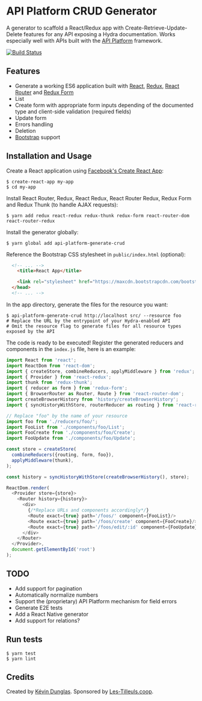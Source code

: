 # API Platform CRUD Generator

A generator to scaffold a React/Redux app with Create-Retrieve-Update-Delete features for any API exposing a Hydra documentation.
Works especially well with APIs built with the [API Platform][link-api-platform] framework.

[![Build Status](https://travis-ci.org/api-platform/generate-crud.svg?branch=master)](https://travis-ci.org/api-platform/generate-crud)

## Features

* Generate a working ES6 application built with [React][link-react], [Redux][link-redux], [React Router][link-redux-router] and [Redux Form][link-redux-form]
* List
* Create form with appropriate form inputs depending of the documented type and client-side validation (required fields)
* Update form
* Errors handling
* Deletion
* [Bootstrap][link-bootstrap] support

## Installation and Usage

Create a React application using [Facebook's Create React App][link-facebook-create-react-app]:

    $ create-react-app my-app
    $ cd my-app

Install React Router, Redux, React Redux, React Router Redux, Redux Form and Redux Thunk (to handle AJAX requests):

    $ yarn add redux react-redux redux-thunk redux-form react-router-dom react-router-redux

Install the generator globally:

    $ yarn global add api-platform-generate-crud

Reference the Bootstrap CSS stylesheet in `public/index.html` (optional):

```html
  <!-- ... -->
    <title>React App</title>

    <link rel="stylesheet" href="https://maxcdn.bootstrapcdn.com/bootstrap/3.3.7/css/bootstrap.min.css" integrity="sha384-BVYiiSIFeK1dGmJRAkycuHAHRg32OmUcww7on3RYdg4Va+PmSTsz/K68vbdEjh4u" crossorigin="anonymous">
  </head>
  <!-- ... -->
```

In the app directory, generate the files for the resource you want:

    $ api-platform-generate-crud http://localhost src/ --resource foo
    # Replace the URL by the entrypoint of your Hydra-enabled API
    # Omit the resource flag to generate files for all resource types exposed by the API

The code is ready to be executed! Register the generated reducers and components in the `index.js` file, here is an example:

```javascript
import React from 'react';
import ReactDom from 'react-dom';
import { createStore, combineReducers, applyMiddleware } from 'redux';
import { Provider } from 'react-redux';
import thunk from 'redux-thunk';
import { reducer as form } from 'redux-form';
import { BrowserRouter as Router, Route } from 'react-router-dom';
import createBrowserHistory from 'history/createBrowserHistory';
import { syncHistoryWithStore, routerReducer as routing } from 'react-router-redux'

// Replace "foo" by the name of your resource
import foo from './reducers/foo/';
import FooList from './components/foo/List';
import FooCreate from './components/foo/Create';
import FooUpdate from './components/foo/Update';

const store = createStore(
  combineReducers({routing, form, foo}),
  applyMiddleware(thunk),
);

const history = syncHistoryWithStore(createBrowserHistory(), store);

ReactDom.render(
  <Provider store={store}>
    <Router history={history}>
      <div>
        {/*Replace URLs and components accordingly*/}
        <Route exact={true} path='/foos/' component={FooList}/>
        <Route exact={true} path='/foos/create' component={FooCreate}/>
        <Route exact={true} path='/foos/edit/:id' component={FooUpdate}/>
      </div>
    </Router>
  </Provider>,
  document.getElementById('root')
);
```

## TODO

* Add support for pagination
* Automatically normalize numbers
* Support the (proprietary) API Platform mechanism for field errors
* Generate E2E tests
* Add a React Native generator
* Add support for relations?

## Run tests

    $ yarn test
    $ yarn lint

## Credits

Created by [Kévin Dunglas][link-kevin-dunglas]. Sponsored by [Les-Tilleuls.coop][link-les-tilleuls].

[link-api-platform]: https://api-platform.com
[link-react]: https://facebook.github.io/react/
[link-redux]: http://redux.js.org
[link-redux-router]: https://reacttraining.com/react-router/
[link-redux-form]: http://redux-form.com/
[link-bootstrap]: https://getbootstrap.com/
[link-facebook-create-react-app]: https://github.com/facebookincubator/create-react-app
[link-kevin-dunglas]: https://dunglas.fr
[link-les-tilleuls]: https://les-tilleuls.coop
